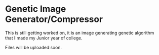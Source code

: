 # Genetic Image Generator/Compressor

This is still getting worked on, it is an image generating genetic algorithm that I made my Junior year of college. 


Files will be uploaded soon.
